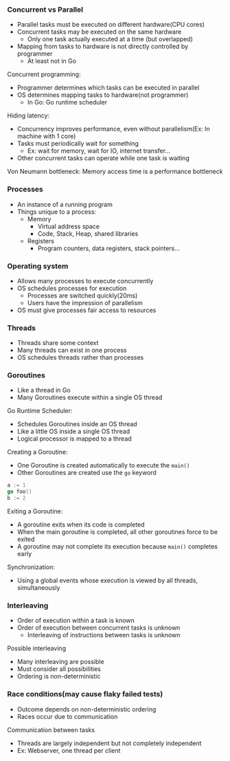 ### Concurrent vs Parallel
- Parallel tasks must be executed on different hardware(CPU cores)
- Concurrent tasks may be executed on the same hardware
  - Only one task actually executed at a time (but overlapped)
- Mapping from tasks to hardware is not directly controlled by programmer
  - At least not in Go

Concurrent programming:
- Programmer determines which tasks can be executed in parallel
- OS determines mapping tasks to hardware(not programmer)
  - In Go: Go runtime scheduler

Hiding latency:
- Concurrency improves performance, even without parallelism(Ex: In machine with 1 core)
- Tasks must periodically wait for something
  - Ex: wait for memory, wait for IO, internet transfer...
- Other concurrent tasks can operate while one task is waiting

Von Neumann bottleneck: Memory access time is a performance bottleneck

### Processes
- An instance of a running program
- Things unique to a process:
  - Memory
    - Virtual address space
    - Code, Stack, Heap, shared libraries
  - Registers
    - Program counters, data registers, stack pointers...

### Operating system
- Allows many processes to execute concurrently
- OS schedules processes for execution
  - Processes are switched quickly(20ms)
  - Users have the impression of parallelism
- OS must give processes fair access to resources

### Threads
- Threads share some context
- Many threads can exist in one process
- OS schedules threads rather than processes

### Goroutines
- Like a thread in Go
- Many Goroutines execute within a single OS thread

Go Runtime Scheduler:
- Schedules Goroutines inside an OS thread
- Like a little OS inside a single OS thread
- Logical processor is mapped to a thread

Creating a Goroutine:
- One Goroutine is created automatically to execute the `main()`
- Other Goroutines are created use the `go` keyword
```go
a := 1
go foo()
b := 2
```

Exiting a Goroutine:
- A goroutine exits when its code is completed
- When the main goroutine is completed, all other goroutines force to be exited
- A goroutine may not complete its execution because `main()` completes early

Synchronization:
- Using a global events whose execution is viewed by all threads, simultaneously
### Interleaving
- Order of execution within a task is known
- Order of execution between concurrent tasks is unknown
  - Interleaving of instructions between tasks is unknown

Possible interleaving
- Many interleaving are possible
- Must consider all possibilities
- Ordering is non-deterministic

### Race conditions(may cause flaky failed tests)
- Outcome depends on non-deterministic ordering
- Races occur due to communication

Communication between tasks
- Threads are largely independent but not completely independent
- Ex: Webserver, one thread per client

